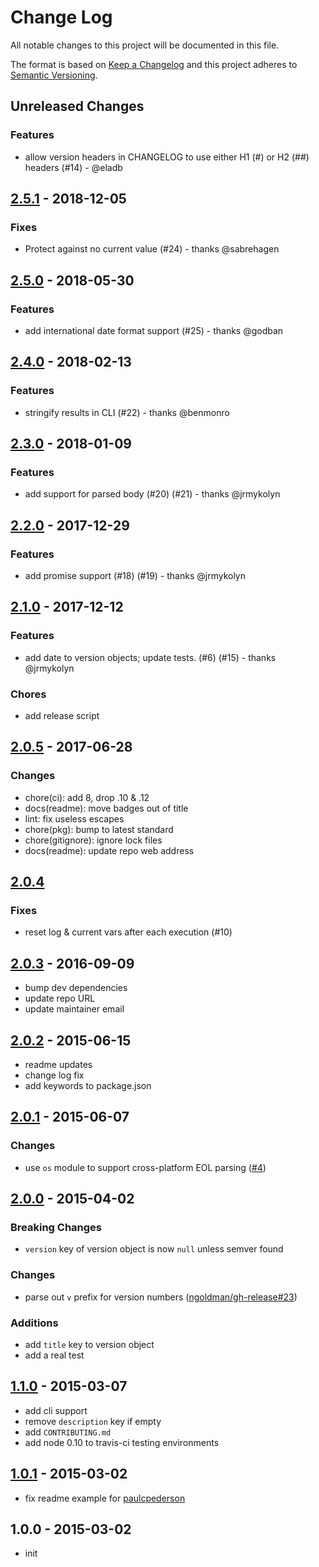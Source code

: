 # Change Log

All notable changes to this project will be documented in this file.

The format is based on [Keep a Changelog](http://keepachangelog.com/)
and this project adheres to [Semantic Versioning](http://semver.org/).

## Unreleased Changes

### Features

- allow version headers in CHANGELOG to use either H1 (#) or H2 (##) headers (#14) - @eladb

## [2.5.1](https://github.com/ungoldman/changelog-parser/compare/v2.5.0...v2.5.1) - 2018-12-05

### Fixes

- Protect against no current value (#24) - thanks @sabrehagen

## [2.5.0](https://github.com/ungoldman/changelog-parser/compare/v2.4.0...v2.5.0) - 2018-05-30

### Features

- add international date format support (#25) - thanks @godban

## [2.4.0](https://github.com/ungoldman/changelog-parser/compare/v2.3.0...v2.4.0) - 2018-02-13

### Features

- stringify results in CLI (#22) - thanks @benmonro

## [2.3.0](https://github.com/ungoldman/changelog-parser/compare/v2.2.0...v2.3.0) - 2018-01-09

### Features

- add support for parsed body (#20) (#21) - thanks @jrmykolyn

## [2.2.0](https://github.com/ungoldman/changelog-parser/compare/v2.1.0...v2.2.0) - 2017-12-29

### Features

- add promise support (#18) (#19) - thanks @jrmykolyn

## [2.1.0](https://github.com/ungoldman/changelog-parser/compare/v2.0.5...v2.1.0) - 2017-12-12

### Features

- add date to version objects; update tests. (#6) (#15) - thanks @jrmykolyn

### Chores

- add release script

## [2.0.5](https://github.com/ungoldman/changelog-parser/compare/v2.0.4...v2.0.5) - 2017-06-28

### Changes

- chore(ci): add 8, drop .10 & .12
- docs(readme): move badges out of title
- lint: fix useless escapes
- chore(pkg): bump to latest standard
- chore(gitignore): ignore lock files
- docs(readme): update repo web address

## [2.0.4](https://github.com/ungoldman/changelog-parser/compare/v2.0.3...v2.0.4)

### Fixes

- reset log & current vars after each execution (#10)

## [2.0.3](https://github.com/ungoldman/changelog-parser/compare/v2.0.2...v2.0.3) - 2016-09-09

- bump dev dependencies
- update repo URL
- update maintainer email

## [2.0.2](https://github.com/ungoldman/changelog-parser/compare/v2.0.1...v2.0.2) - 2015-06-15

- readme updates
- change log fix
- add keywords to package.json

## [2.0.1](https://github.com/ungoldman/changelog-parser/compare/v2.0.0...v2.0.1) - 2015-06-07

### Changes

- use `os` module to support cross-platform EOL parsing ([#4](https://github.com/ungoldman/changelog-parser/pull/4))

## [2.0.0](https://github.com/ungoldman/changelog-parser/compare/v1.1.0...v2.0.0) - 2015-04-02

### Breaking Changes

- `version` key of version object is now `null` unless semver found

### Changes

- parse out `v` prefix for version numbers ([ngoldman/gh-release#23](https://github.com/ungoldman/gh-release/issues/23))

### Additions

- add `title` key to version object
- add a real test

## [1.1.0](https://github.com/ungoldman/changelog-parser/compare/v1.0.1...v1.1.0) - 2015-03-07

- add cli support
- remove `description` key if empty
- add `CONTRIBUTING.md`
- add node 0.10 to travis-ci testing environments

## [1.0.1](https://github.com/ungoldman/changelog-parser/compare/v1.0.0...v1.0.1) - 2015-03-02

- fix readme example for [paulcpederson](http://github.com/paulcpederson/)

## 1.0.0 - 2015-03-02
- init
